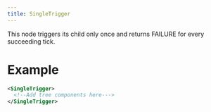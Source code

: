 ```yaml
---
title: SingleTrigger
---
```


This node triggers its child only once and returns FAILURE for every succeeding tick.

# Example

```xml
<SingleTrigger>
  <!--Add tree components here--->
</SingleTrigger>
```
